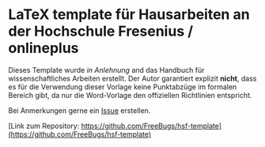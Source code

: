 # LaTeX template für Hausarbeiten an der Hochschule Fresenius / onlineplus

Dieses Template wurde *in Anlehnung* and das Handbuch für wissenschaftliches
Arbeiten erstellt. Der Autor garantiert explizit **nicht**, dass es für die
Verwendung dieser Vorlage keine Punktabzüge im formalen Bereich gibt, da
nur die Word-Vorlage den offiziellen Richtlinien entspricht.

Bei Anmerkungen gerne ein [Issue](https://github.com/FreeBugs/hsf-template/issues) erstellen.

[Link zum Repository: https://github.com/FreeBugs/hsf-template](https://github.com/FreeBugs/hsf-template)
